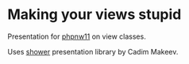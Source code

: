 # Making your views stupid

Presentation for [phpnw11](http://conference.phpnw.org.uk/2011) on view classes.

Uses [shower](http://github.com/pepelsbey/shower) presentation library by Cadim Makeev.

